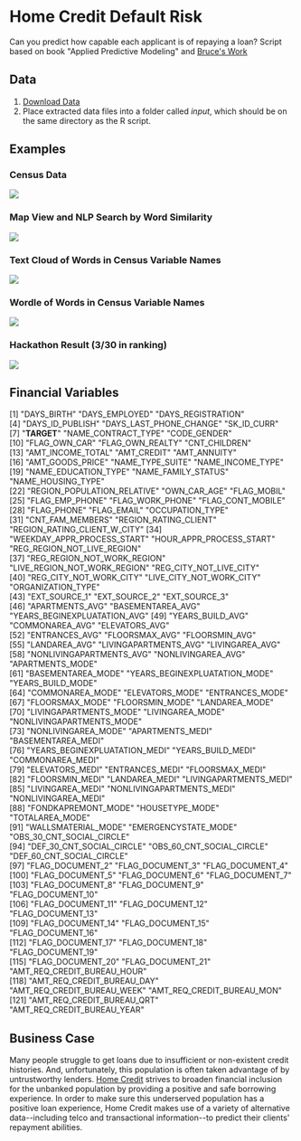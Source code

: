 # Home Credit Default Risk
Can you predict how capable each applicant is of repaying a loan? Script based on book "Applied Predictive Modeling" and [Bruce's Work](https://inclass.kaggle.com/moizzz/applied-predictive-modelling-brief-overview)

## Data
1. [Download Data](https://www.kaggle.com/c/home-credit-default-risk/data)
2. Place extracted data files into a folder called *input*, which should be on the same directory as the R script.

## Examples<br/>
### Census Data<br/>
![](img/data.PNG)

### Map View and NLP Search by Word Similarity<br/>
![](img/Screenshot%202019-02-22%2010.34.54.png)

### Text Cloud of Words in Census Variable Names<br/>
![](img/tagcloud.PNG)

### Wordle of Words in Census Variable Names<br/>
![](img/wordle.PNG)

### Hackathon Result (3/30 in ranking)<br/>
![](img/Screenshot%202019-02-22%2010.32.51.png)

## Financial Variables<br/>
  [1] "DAYS_BIRTH"                   "DAYS_EMPLOYED"                "DAYS_REGISTRATION"           
  [4] "DAYS_ID_PUBLISH"              "DAYS_LAST_PHONE_CHANGE"       "SK_ID_CURR"                  
  [7] "**TARGET**"                       "NAME_CONTRACT_TYPE"           "CODE_GENDER"                 
  [10] "FLAG_OWN_CAR"                 "FLAG_OWN_REALTY"              "CNT_CHILDREN"                
  [13] "AMT_INCOME_TOTAL"             "AMT_CREDIT"                   "AMT_ANNUITY"                 
  [16] "AMT_GOODS_PRICE"              "NAME_TYPE_SUITE"              "NAME_INCOME_TYPE"            
  [19] "NAME_EDUCATION_TYPE"          "NAME_FAMILY_STATUS"           "NAME_HOUSING_TYPE"           
  [22] "REGION_POPULATION_RELATIVE"   "OWN_CAR_AGE"                  "FLAG_MOBIL"                  
  [25] "FLAG_EMP_PHONE"               "FLAG_WORK_PHONE"              "FLAG_CONT_MOBILE"            
 [28] "FLAG_PHONE"                   "FLAG_EMAIL"                   "OCCUPATION_TYPE"             
 [31] "CNT_FAM_MEMBERS"              "REGION_RATING_CLIENT"         "REGION_RATING_CLIENT_W_CITY" 
 [34] "WEEKDAY_APPR_PROCESS_START"   "HOUR_APPR_PROCESS_START"      "REG_REGION_NOT_LIVE_REGION"  
 [37] "REG_REGION_NOT_WORK_REGION"   "LIVE_REGION_NOT_WORK_REGION"  "REG_CITY_NOT_LIVE_CITY"      
 [40] "REG_CITY_NOT_WORK_CITY"       "LIVE_CITY_NOT_WORK_CITY"      "ORGANIZATION_TYPE"           
 [43] "EXT_SOURCE_1"                 "EXT_SOURCE_2"                 "EXT_SOURCE_3"                
 [46] "APARTMENTS_AVG"               "BASEMENTAREA_AVG"             "YEARS_BEGINEXPLUATATION_AVG" 
 [49] "YEARS_BUILD_AVG"              "COMMONAREA_AVG"               "ELEVATORS_AVG"               
 [52] "ENTRANCES_AVG"                "FLOORSMAX_AVG"                "FLOORSMIN_AVG"               
 [55] "LANDAREA_AVG"                 "LIVINGAPARTMENTS_AVG"         "LIVINGAREA_AVG"              
 [58] "NONLIVINGAPARTMENTS_AVG"      "NONLIVINGAREA_AVG"            "APARTMENTS_MODE"             
 [61] "BASEMENTAREA_MODE"            "YEARS_BEGINEXPLUATATION_MODE" "YEARS_BUILD_MODE"            
 [64] "COMMONAREA_MODE"              "ELEVATORS_MODE"               "ENTRANCES_MODE"              
 [67] "FLOORSMAX_MODE"               "FLOORSMIN_MODE"               "LANDAREA_MODE"               
 [70] "LIVINGAPARTMENTS_MODE"        "LIVINGAREA_MODE"              "NONLIVINGAPARTMENTS_MODE"    
 [73] "NONLIVINGAREA_MODE"           "APARTMENTS_MEDI"              "BASEMENTAREA_MEDI"           
 [76] "YEARS_BEGINEXPLUATATION_MEDI" "YEARS_BUILD_MEDI"             "COMMONAREA_MEDI"             
 [79] "ELEVATORS_MEDI"               "ENTRANCES_MEDI"               "FLOORSMAX_MEDI"              
 [82] "FLOORSMIN_MEDI"               "LANDAREA_MEDI"                "LIVINGAPARTMENTS_MEDI"       
 [85] "LIVINGAREA_MEDI"              "NONLIVINGAPARTMENTS_MEDI"     "NONLIVINGAREA_MEDI"          
 [88] "FONDKAPREMONT_MODE"           "HOUSETYPE_MODE"               "TOTALAREA_MODE"              
 [91] "WALLSMATERIAL_MODE"           "EMERGENCYSTATE_MODE"          "OBS_30_CNT_SOCIAL_CIRCLE"    
 [94] "DEF_30_CNT_SOCIAL_CIRCLE"     "OBS_60_CNT_SOCIAL_CIRCLE"     "DEF_60_CNT_SOCIAL_CIRCLE"    
 [97] "FLAG_DOCUMENT_2"              "FLAG_DOCUMENT_3"              "FLAG_DOCUMENT_4"             
[100] "FLAG_DOCUMENT_5"              "FLAG_DOCUMENT_6"              "FLAG_DOCUMENT_7"             
[103] "FLAG_DOCUMENT_8"              "FLAG_DOCUMENT_9"              "FLAG_DOCUMENT_10"            
[106] "FLAG_DOCUMENT_11"             "FLAG_DOCUMENT_12"             "FLAG_DOCUMENT_13"            
[109] "FLAG_DOCUMENT_14"             "FLAG_DOCUMENT_15"             "FLAG_DOCUMENT_16"            
[112] "FLAG_DOCUMENT_17"             "FLAG_DOCUMENT_18"             "FLAG_DOCUMENT_19"            
[115] "FLAG_DOCUMENT_20"             "FLAG_DOCUMENT_21"             "AMT_REQ_CREDIT_BUREAU_HOUR"  
[118] "AMT_REQ_CREDIT_BUREAU_DAY"    "AMT_REQ_CREDIT_BUREAU_WEEK"   "AMT_REQ_CREDIT_BUREAU_MON"   
[121] "AMT_REQ_CREDIT_BUREAU_QRT"    "AMT_REQ_CREDIT_BUREAU_YEAR"  

## Business Case<br/>
  Many people struggle to get loans due to insufficient or non-existent credit histories. And, unfortunately, this population is often taken advantage of by untrustworthy lenders.
  [Home Credit](http://www.homecredit.net/) strives to broaden financial inclusion for the unbanked population by providing a positive and safe borrowing experience. In order to make sure this underserved population has a positive loan experience, Home Credit makes use of a variety of alternative data--including telco and transactional information--to predict their clients' repayment abilities.
  
